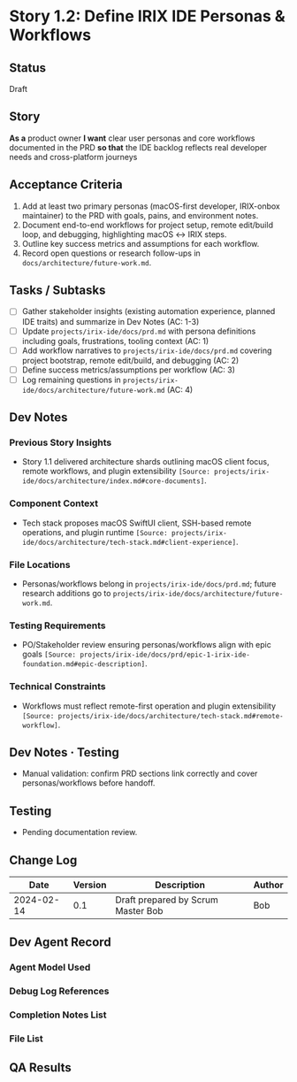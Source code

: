 # Story 1.2: Define IRIX IDE Personas & Workflows

## Status
Draft

## Story
**As a** product owner
**I want** clear user personas and core workflows documented in the PRD
**so that** the IDE backlog reflects real developer needs and cross-platform journeys

## Acceptance Criteria
1. Add at least two primary personas (macOS-first developer, IRIX-onbox maintainer) to the PRD with goals, pains, and environment notes.
2. Document end-to-end workflows for project setup, remote edit/build loop, and debugging, highlighting macOS ↔ IRIX steps.
3. Outline key success metrics and assumptions for each workflow.
4. Record open questions or research follow-ups in `docs/architecture/future-work.md`.

## Tasks / Subtasks
- [ ] Gather stakeholder insights (existing automation experience, planned IDE traits) and summarize in Dev Notes (AC: 1-3)
- [ ] Update `projects/irix-ide/docs/prd.md` with persona definitions including goals, frustrations, tooling context (AC: 1)
- [ ] Add workflow narratives to `projects/irix-ide/docs/prd.md` covering project bootstrap, remote edit/build, and debugging (AC: 2)
- [ ] Define success metrics/assumptions per workflow (AC: 3)
- [ ] Log remaining questions in `projects/irix-ide/docs/architecture/future-work.md` (AC: 4)

## Dev Notes
### Previous Story Insights
- Story 1.1 delivered architecture shards outlining macOS client focus, remote workflows, and plugin extensibility `[Source: projects/irix-ide/docs/architecture/index.md#core-documents]`.

### Component Context
- Tech stack proposes macOS SwiftUI client, SSH-based remote operations, and plugin runtime `[Source: projects/irix-ide/docs/architecture/tech-stack.md#client-experience]`.

### File Locations
- Personas/workflows belong in `projects/irix-ide/docs/prd.md`; future research additions go to `projects/irix-ide/docs/architecture/future-work.md`.

### Testing Requirements
- PO/Stakeholder review ensuring personas/workflows align with epic goals `[Source: projects/irix-ide/docs/prd/epic-1-irix-ide-foundation.md#epic-description]`.

### Technical Constraints
- Workflows must reflect remote-first operation and plugin extensibility `[Source: projects/irix-ide/docs/architecture/tech-stack.md#remote-workflow]`.

## Dev Notes · Testing
- Manual validation: confirm PRD sections link correctly and cover personas/workflows before handoff.

## Testing
- Pending documentation review.

## Change Log
| Date       | Version | Description                               | Author |
|------------|---------|-------------------------------------------|--------|
| 2024-02-14 | 0.1     | Draft prepared by Scrum Master Bob        | Bob    |

## Dev Agent Record
### Agent Model Used

### Debug Log References

### Completion Notes List

### File List

## QA Results
